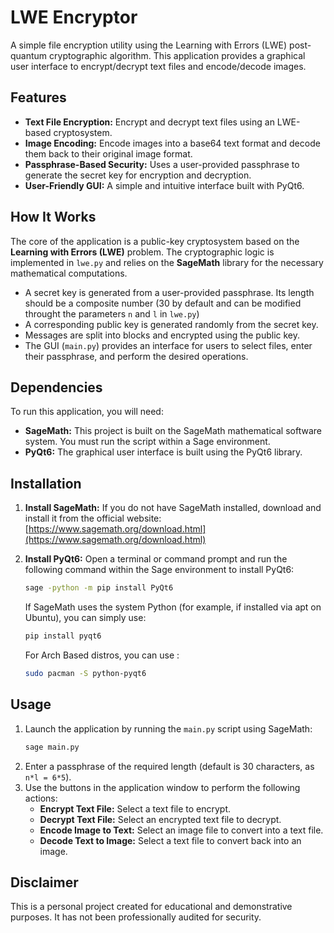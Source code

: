 # LWE Encryptor

A simple file encryption utility using the Learning with Errors (LWE) post-quantum cryptographic algorithm. This application provides a graphical user interface to encrypt/decrypt text files and encode/decode images.

## Features

-   **Text File Encryption:** Encrypt and decrypt text files using an LWE-based cryptosystem.
-   **Image Encoding:** Encode images into a base64 text format and decode them back to their original image format.
-   **Passphrase-Based Security:** Uses a user-provided passphrase to generate the secret key for encryption and decryption.
-   **User-Friendly GUI:** A simple and intuitive interface built with PyQt6.

## How It Works

The core of the application is a public-key cryptosystem based on the **Learning with Errors (LWE)** problem. The cryptographic logic is implemented in `lwe.py` and relies on the **SageMath** library for the necessary mathematical computations.

-   A secret key is generated from a user-provided passphrase. Its length should be a composite number (30 by default and can be modified throught the parameters `n` and `l` in `lwe.py`)
-   A corresponding public key is generated randomly from the secret key.
-   Messages are split into blocks and encrypted using the public key.
-   The GUI (`main.py`) provides an interface for users to select files, enter their passphrase, and perform the desired operations.

## Dependencies

To run this application, you will need:

-   **SageMath:** This project is built on the SageMath mathematical software system. You must run the script within a Sage environment.
-   **PyQt6:** The graphical user interface is built using the PyQt6 library.

## Installation

1.  **Install SageMath:**
    If you do not have SageMath installed, download and install it from the official website: [https://www.sagemath.org/download.html](https://www.sagemath.org/download.html)

2.  **Install PyQt6:**
    Open a terminal or command prompt and run the following command within the Sage environment to install PyQt6:
    ```bash
    sage -python -m pip install PyQt6
    ```
    If SageMath uses the system Python (for example, if installed via apt on Ubuntu), you can simply use:
    ```bash
    pip install pyqt6
    ```
    For Arch Based distros, you can use :
    ```bash
    sudo pacman -S python-pyqt6
    ```
## Usage

1.  Launch the application by running the `main.py` script using SageMath:
    ```bash
    sage main.py
    ```
2.  Enter a passphrase of the required length (default is 30 characters, as `n*l = 6*5`).
3.  Use the buttons in the application window to perform the following actions:
    -   **Encrypt Text File:** Select a text file to encrypt.
    -   **Decrypt Text File:** Select an encrypted text file to decrypt.
    -   **Encode Image to Text:** Select an image file to convert into a text file.
    -   **Decode Text to Image:** Select a text file to convert back into an image.

## Disclaimer

This is a personal project created for educational and demonstrative purposes. It has not been professionally audited for security.
